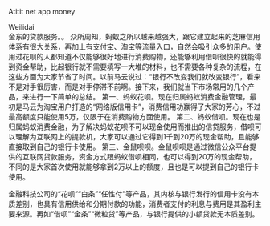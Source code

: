 Atitit net app money 

Weilidai  
金东的贷款服务。。
众所周知，蚂蚁之所以越来越强大，跟它建立起来的芝麻信用体系有很大关系，再加上有支付宝、淘宝等流量入口，自然会吸引众多的用户。使用过花呗的人都知道不仅能够很好地进行消费购物，还能够利用借呗很快的就能得到资金帮助，比起银行就不需要填写一大堆的材料，也不需要各种复杂的流程，在这些方面为大家节省了时间。以前马云说过：“银行不改变我们就改变银行”，看来不是对手很厉害，而是对手停滞不前啊。接下来，我们就当下市场常用的几个产品，来进行一下简单的总结。
第一、蚂蚁花呗。现在归属蚂蚁消费金融管理，最初是马云为淘宝用户打造的“网络版信用卡”，消费信用功赢得了大家的芳心，不过最高额度只能使用5万，仅限于在消费购物方面使用。
第二、蚂蚁借呗。现在也是归属蚂蚁消费金融，为了解决蚂蚁花呗不可以现金使用而推出的信贷服务，借呗可以理解为互联网上的提款机，大家可以通过它得到1千到20万的现金帮助，且能够直接取到自己的银行卡使用。
第三、金鼠呗呗。金鼠呗呗是通过微信公众平台提供的互联网贷款服务，资金方式跟蚂蚁借呗相同，也可以得到20万的现金帮助，不同的是大家首次使用就能够拿到2万以上的额度，且也是可以提到自己的银行卡使用。


金融科技公司的“花呗”“白条”“任性付”等产品，其内核与银行发行的信用卡没有本质差别，也具有信用供给和分期付款的功能，消费者支付的利息与费用是其盈利主要来源。再如“借呗”“金条”“微粒贷”等产品，与银行提供的小额贷款无本质差别。


